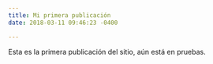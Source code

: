 ```yaml
---
title: Mi primera publicación
date: 2018-03-11 09:46:23 -0400

---
```

Esta es la primera publicación del sitio, aún está en pruebas.